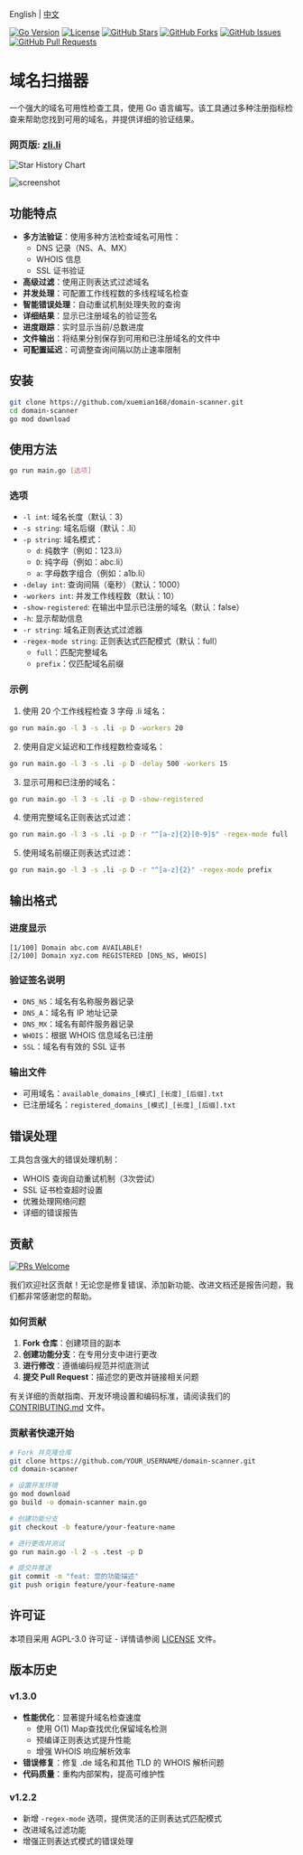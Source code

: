 English | [中文](./README.zh.md)

[![Go Version](https://img.shields.io/badge/go-1.22-blue.svg)](https://golang.org)
[![License](https://img.shields.io/badge/license-AGPL--3.0-green.svg)](LICENSE)
[![GitHub Stars](https://img.shields.io/github/stars/xuemian168/domain-scanner.svg?style=social)](https://github.com/xuemian168/domain-scanner/stargazers)
[![GitHub Forks](https://img.shields.io/github/forks/xuemian168/domain-scanner.svg?style=social)](https://github.com/xuemian168/domain-scanner/network/members)
[![GitHub Issues](https://img.shields.io/github/issues/xuemian168/domain-scanner.svg)](https://github.com/xuemian168/domain-scanner/issues)
[![GitHub Pull Requests](https://img.shields.io/github/issues-pr/xuemian168/domain-scanner.svg)](https://github.com/xuemian168/domain-scanner/pulls)

# 域名扫描器

一个强大的域名可用性检查工具，使用 Go 语言编写。该工具通过多种注册指标检查来帮助您找到可用的域名，并提供详细的验证结果。

### 网页版: [zli.li](https://zli.li)

![Star History Chart](https://api.star-history.com/svg?repos=xuemian168/domain-scanner&type=Date)

![screenshot](./imgs/image.png)

## 功能特点

- **多方法验证**：使用多种方法检查域名可用性：
  - DNS 记录（NS、A、MX）
  - WHOIS 信息
  - SSL 证书验证
- **高级过滤**：使用正则表达式过滤域名
- **并发处理**：可配置工作线程数的多线程域名检查
- **智能错误处理**：自动重试机制处理失败的查询
- **详细结果**：显示已注册域名的验证签名
- **进度跟踪**：实时显示当前/总数进度
- **文件输出**：将结果分别保存到可用和已注册域名的文件中
- **可配置延迟**：可调整查询间隔以防止速率限制

## 安装

```bash
git clone https://github.com/xuemian168/domain-scanner.git
cd domain-scanner
go mod download
```

## 使用方法

```bash
go run main.go [选项]
```

### 选项

- `-l int`: 域名长度（默认：3）
- `-s string`: 域名后缀（默认：.li）
- `-p string`: 域名模式：
  - `d`: 纯数字（例如：123.li）
  - `D`: 纯字母（例如：abc.li）
  - `a`: 字母数字组合（例如：a1b.li）
- `-delay int`: 查询间隔（毫秒）（默认：1000）
- `-workers int`: 并发工作线程数（默认：10）
- `-show-registered`: 在输出中显示已注册的域名（默认：false）
- `-h`: 显示帮助信息
- `-r string`: 域名正则表达式过滤器
- `-regex-mode string`: 正则表达式匹配模式（默认：full）
  - `full`：匹配完整域名
  - `prefix`：仅匹配域名前缀

### 示例

1. 使用 20 个工作线程检查 3 字母 .li 域名：
```bash
go run main.go -l 3 -s .li -p D -workers 20
```

2. 使用自定义延迟和工作线程数检查域名：
```bash
go run main.go -l 3 -s .li -p D -delay 500 -workers 15
```

3. 显示可用和已注册的域名：
```bash
go run main.go -l 3 -s .li -p D -show-registered
```

4. 使用完整域名正则表达式过滤：
```bash
go run main.go -l 3 -s .li -p D -r "^[a-z]{2}[0-9]$" -regex-mode full
```

5. 使用域名前缀正则表达式过滤：
```bash
go run main.go -l 3 -s .li -p D -r "^[a-z]{2}" -regex-mode prefix
```

## 输出格式

### 进度显示
```
[1/100] Domain abc.com AVAILABLE!
[2/100] Domain xyz.com REGISTERED [DNS_NS, WHOIS]
```

### 验证签名说明
- `DNS_NS`：域名有名称服务器记录
- `DNS_A`：域名有 IP 地址记录
- `DNS_MX`：域名有邮件服务器记录
- `WHOIS`：根据 WHOIS 信息域名已注册
- `SSL`：域名有有效的 SSL 证书

### 输出文件
- 可用域名：`available_domains_[模式]_[长度]_[后缀].txt`
- 已注册域名：`registered_domains_[模式]_[长度]_[后缀].txt`

## 错误处理

工具包含强大的错误处理机制：
- WHOIS 查询自动重试机制（3次尝试）
- SSL 证书检查超时设置
- 优雅处理网络问题
- 详细的错误报告

## 贡献

[![PRs Welcome](https://img.shields.io/badge/PRs-welcome-brightgreen.svg)](./CONTRIBUTING.md)

我们欢迎社区贡献！无论您是修复错误、添加新功能、改进文档还是报告问题，我们都非常感谢您的帮助。

### 如何贡献

1. **Fork 仓库**：创建项目的副本
2. **创建功能分支**：在专用分支中进行更改
3. **进行修改**：遵循编码规范并彻底测试
4. **提交 Pull Request**：描述您的更改并链接相关问题

有关详细的贡献指南、开发环境设置和编码标准，请阅读我们的 [CONTRIBUTING.md](./CONTRIBUTING.md) 文件。

### 贡献者快速开始

```bash
# Fork 并克隆仓库
git clone https://github.com/YOUR_USERNAME/domain-scanner.git
cd domain-scanner

# 设置开发环境
go mod download
go build -o domain-scanner main.go

# 创建功能分支
git checkout -b feature/your-feature-name

# 进行更改并测试
go run main.go -l 2 -s .test -p D

# 提交并推送
git commit -m "feat: 您的功能描述"
git push origin feature/your-feature-name
```

## 许可证

本项目采用 AGPL-3.0 许可证 - 详情请参阅 [LICENSE](LICENSE) 文件。

## 版本历史

### v1.3.0
- **性能优化**：显著提升域名检查速度
  - 使用 O(1) Map查找优化保留域名检测
  - 预编译正则表达式提升性能
  - 增强 WHOIS 响应解析效率
- **错误修复**：修复 .de 域名和其他 TLD 的 WHOIS 解析问题
- **代码质量**：重构内部架构，提高可维护性

### v1.2.2
- 新增 `-regex-mode` 选项，提供灵活的正则表达式匹配模式
- 改进域名过滤功能
- 增强正则表达式模式的错误处理